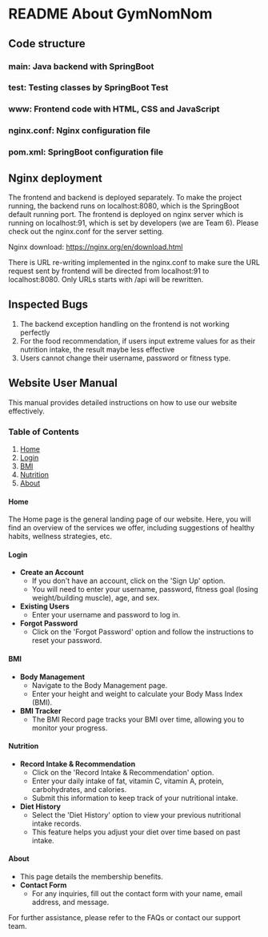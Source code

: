 # README About GymNomNom

## Code structure
### main: Java backend with SpringBoot
### test: Testing classes by SpringBoot Test
### www: Frontend code with HTML, CSS and JavaScript
### nginx.conf: Nginx configuration file
### pom.xml: SpringBoot configuration file


## Nginx deployment

The frontend and backend is deployed separately. To make the project running, the backend runs on localhost:8080, which is the SpringBoot default running port. The frontend is deployed on nginx server which is running on localhost:91, which is set by developers (we are Team 6).  Please check out the nginx.conf for the server setting. 

Nginx download: https://nginx.org/en/download.html

There is URL re-writing implemented in the nginx.conf to make sure the URL request sent by frontend will be directed from localhost:91 to localhost:8080. Only URLs starts with /api will be rewritten. 

## Inspected Bugs
1. The backend exception handling on the frontend is not working perfectly
2. For the food recommendation, if users input extreme values for as their nutrition intake, the result maybe less effective
3. Users cannot change their username, password or fitness type.

## Website User Manual

This manual provides detailed instructions on how to use our website effectively. 

### Table of Contents

1. [Home](#home)
2. [Login](#login)
3. [BMI](#bmi)
4. [Nutrition](#nutrition)
5. [About](#about)

#### Home

The Home page is the general landing page of our website. Here, you will find an overview of the services we offer, including suggestions of healthy habits, wellness strategies, etc.

#### Login

- **Create an Account**
  - If you don't have an account, click on the 'Sign Up' option.
  - You will need to enter your username, password, fitness goal (losing weight/building muscle), age, and sex.
- **Existing Users**
  - Enter your username and password to log in.
- **Forgot Password**
  - Click on the 'Forgot Password' option and follow the instructions to reset your password.

#### BMI

- **Body Management**
  - Navigate to the Body Management page.
  - Enter your height and weight to calculate your Body Mass Index (BMI).
- **BMI Tracker**
  - The BMI Record page tracks your BMI over time, allowing you to monitor your progress.

#### Nutrition

- **Record Intake & Recommendation**
  - Click on the 'Record Intake & Recommendation' option.
  - Enter your daily intake of fat, vitamin C, vitamin A, protein, carbohydrates, and calories.
  - Submit this information to keep track of your nutritional intake.
- **Diet History**
  - Select the 'Diet History' option to view your previous nutritional intake records.
  - This feature helps you adjust your diet over time based on past intake.

#### About

- This page details the membership benefits.
- **Contact Form**
  - For any inquiries, fill out the contact form with your name, email address, and message.

For further assistance, please refer to the FAQs or contact our support team.

